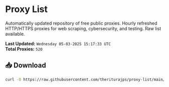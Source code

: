 # Proxy List

Automatically updated repository of free public proxies. Hourly refreshed HTTP/HTTPS proxies for web scraping, cybersecurity, and testing. Raw list available.

**Last Updated:** `Wednesday 05-03-2025 15:17:33 UTC`  
**Total Proxies:** `520`

## 📥 Download
```bash
curl -O https://raw.githubusercontent.com/theriturajps/proxy-list/main/proxies.txt
